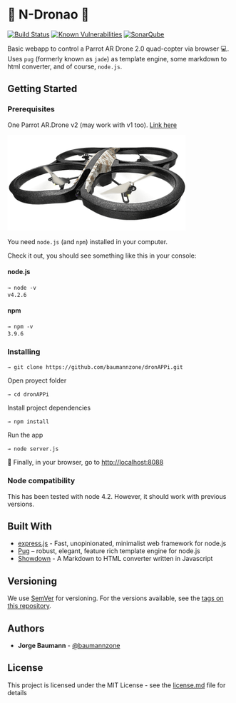 # :rocket: N-Dronao :rocket:

[![Build Status](https://travis-ci.org/baumannzone/n-dronao.svg?branch=master)](https://travis-ci.org/baumannzone/n-dronao)
[![Known Vulnerabilities](https://snyk.io/test/github/baumannzone/dronappi/badge.svg)](https://snyk.io/test/github/baumannzone/dronappi)
[![SonarQube](https://sonarcloud.io/api/project_badges/measure?project=n-dronao&metric=alert_status)](https://sonarcloud.io/dashboard?id=n-dronao)

Basic webapp to control a  Parrot AR Drone 2.0 quad-copter via browser :computer:. Uses `pug` (formerly known as `jade`) as template engine, 
some markdown to html converter, and of course, `node.js`.

## Getting Started

### Prerequisites

One Parrot AR.Drone v2 (may work with v1 too). [Link here](https://www.parrot.com/us/drones/parrot-ardrone-20-elite-edition#parrot-ardrone-20-elite-edition-details "ar-drone") 

![Img](public/assets/img/drone-logo.png)

You need `node.js` (and `npm`) installed in your computer.

Check it out, you should see something like this in your console:
#### node.js
```
→ node -v
v4.2.6
```  

#### npm
```
→ npm -v
3.9.6
```

### Installing

```
→ git clone https://github.com/baumannzone/dronAPPi.git
```
  
Open proyect folder 
```
→ cd dronAPPi
```
  
Install project dependencies
```
→ npm install
```
  
Run the app
```
→ node server.js
```
  
:space_invader: Finally, in your browser, go to [http://localhost:8088](http://localhost:8088) 


### Node compatibility

This has been tested with node 4.2. However, it should work with previous versions.


## Built With

* [express.js](https://expressjs.com/) - Fast, unopinionated, minimalist web framework for node.js
* [Pug](https://pugjs.org) – robust, elegant, feature rich template engine for node.js 
* [Showdown](http://showdownjs.github.io/demo/) - A Markdown to HTML converter written in Javascript 


## Versioning

We use [SemVer](http://semver.org/) for versioning. For the versions available, see the [tags on this repository](https://github.com/baumannzone/dronAPPi/tags). 


## Authors

* **Jorge Baumann** - [@baumannzone](https://twitter.com/baumannzone)


## License

This project is licensed under the MIT License - see the [license.md](license.md) file for details
